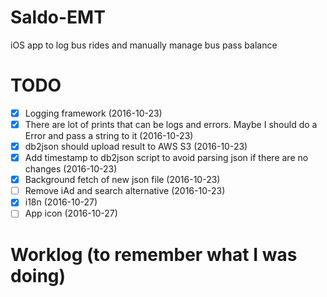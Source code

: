 # Saldo-EMT
iOS app to log bus rides and manually manage bus pass balance

# TODO
- [x] Logging framework (2016-10-23)
- [x] There are lot of prints that can be logs and errors. Maybe I should do a Error and pass a string to it (2016-10-23)
- [x] db2json should upload result to AWS S3 (2016-10-23)
- [x] Add timestamp to db2json script to avoid parsing json if there are no changes (2016-10-23)
- [x] Background fetch of new json file (2016-10-23)
- [ ] Remove iAd and search alternative (2016-10-23)
- [x] i18n (2016-10-27)
- [ ] App icon (2016-10-27)

# Worklog (to remember what I was doing)

